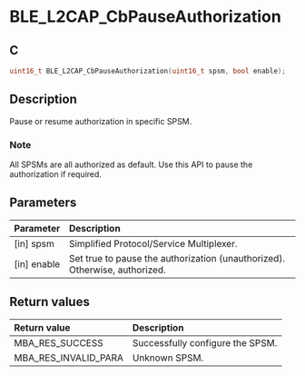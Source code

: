 # BLE_L2CAP_CbPauseAuthorization

## C

```c
uint16_t BLE_L2CAP_CbPauseAuthorization(uint16_t spsm, bool enable);
```

## Description

Pause or resume authorization in specific SPSM.

### Note

All SPSMs are all authorized as default. Use this API to pause the authorization if required.

## Parameters

|Parameter|Description|
|:---|:---|
|\[in\] spsm|Simplified Protocol/Service Multiplexer.|
|\[in\] enable|Set true to pause the authorization (unauthorized). Otherwise, authorized.|

## Return values

|Return value|Description|
|:---|:---|
MBA_RES_SUCCESS|Successfully configure the SPSM.|
MBA_RES_INVALID_PARA|Unknown SPSM.|
